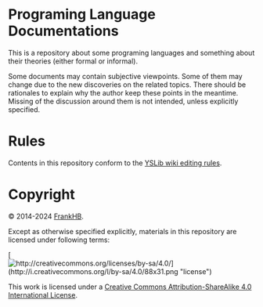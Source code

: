﻿# Programing Language Documentations

This is a repository about some programing languages and something about their theories (either formal or informal).

Some documents may contain subjective viewpoints. Some of them may change due to the new discoveries on the related topics. There should be rationales to explain why the author keep these points in the meantime. Missing of the discussion around them is not intended, unless explicitly specified.

# Rules

Contents in this repository conform to the [YSLib wiki editing rules](https://frankhb.github.io/YSLib-book/WikiRules.en-US.html).

# Copyright

© 2014-2024 [FrankHB](mailto:frankhb1989@gmail.com).

Except as otherwise specified explicitly, materials in this repository are licensed under following terms:

[![http://creativecommons.org/licenses/by-sa/4.0/](http://i.creativecommons.org/l/by-sa/4.0/88x31.png "license")](http://creativecommons.org/licenses/by-sa/4.0/)

This work is licensed under a [Creative Commons Attribution-ShareAlike 4.0 International License](http://creativecommons.org/licenses/by-sa/4.0/ "CC-BY-SA 4.0").

